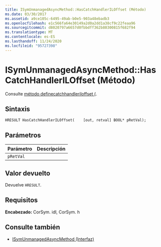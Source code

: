 ```yaml
---
title: ISymUnmanagedAsyncMethod::HasCatchHandlerILOffset (Método)
ms.date: 03/30/2017
ms.assetid: a9ce105c-6495-49ab-b0e5-903a48ebadb3
ms.openlocfilehash: e1c566fa64e30149a2d0a2dd1a38cf9c22feaa96
ms.sourcegitcommit: d8020797a6657d0fbbdff362b80300815f682f94
ms.translationtype: MT
ms.contentlocale: es-ES
ms.lasthandoff: 11/24/2020
ms.locfileid: "95727398"
---
```

# <a name="isymunmanagedasyncmethodhascatchhandleriloffset-method"></a>ISymUnmanagedAsyncMethod::HasCatchHandlerILOffset (Método)

Consulte [método definecatchhandleriloffset (](isymunmanagedasyncmethodpropertieswriter-definecatchhandleriloffset-method.md).  
  
## <a name="syntax"></a>Sintaxis  
  
```idl  
HRESULT HasCatchHandlerILOffset(    [out, retval] BOOL* pRetVal);  
```  
  
## <a name="parameters"></a>Parámetros  
  
|Parámetro|Descripción|  
|---------------|-----------------|  
|`pRetVal`||  
  
## <a name="return-value"></a>Valor devuelto  

 Devuelve `HRESULT`.  
  
## <a name="requirements"></a>Requisitos  

 **Encabezado:** CorSym. idl, CorSym. h  
  
## <a name="see-also"></a>Consulte también

- [ISymUnmanagedAsyncMethod (Interfaz)](isymunmanagedasyncmethod-interface.md)
